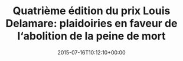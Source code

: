 ---
title: "Quatrième édition du prix Louis Delamare: plaidoiries en faveur de l‘abolition de la peine de mort"
date: 2015-07-16T10:12:10+00:00
concerned:
  - sophie-rey-gascon
press:
  title: L’Orient Le Jour
  url: https://www.lorientlejour.com/article/934702/quatrieme-edition-du-prix-louis-delamare-plaidoiries-en-faveur-de-labolition-de-la-peine-de-mort.html
---
